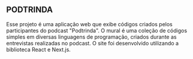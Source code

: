 ## PODTRINDA

Esse projeto é uma aplicação web que exibe códigos criados pelos participantes do podcast "Podtrinda". O mural é uma coleção de códigos simples em diversas linguagens de programação, criados durante as entrevistas realizadas no podcast. O site foi desenvolvido utilizando a biblioteca React e Next.js.
